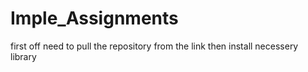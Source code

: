 # Imple_Assignments

first off need to pull the repository from the link
then install necessery library
